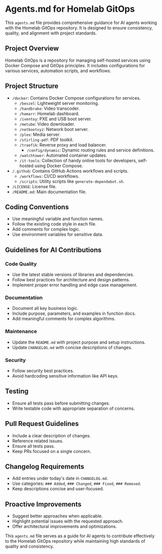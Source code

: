 # Agents.md for Homelab GitOps

This `agents.md` file provides comprehensive guidance for AI agents working with the Homelab GitOps repository. It is designed to ensure consistency, quality, and alignment with project standards.

## Project Overview

Homelab GitOps is a repository for managing self-hosted services using Docker Compose and GitOps principles. It includes configurations for various services, automation scripts, and workflows.

## Project Structure

- `/docker`: Contains Docker Compose configurations for services.
  - `/beszel`: Lightweight server monitoring.
  - `/handbrake`: Video transcoder.
  - `/homarr`: Homelab dashboard.
  - `/iventoy`: PXE and USB boot server.
  - `/metube`: Video downloader.
  - `/netbootxyz`: Network boot server.
  - `/plex`: Media server.
  - `/stirling-pdf`: PDF toolkit.
  - `/traefik`: Reverse proxy and load balancer.
    - `/config/dynamic`: Dynamic routing rules and service definitions.
  - `/watchtower`: Automated container updates.
  - `/it-tools`: Collection of handy online tools for developers, self-hosted using Docker Compose.
- `/.github`: Contains GitHub Actions workflows and scripts.
  - `/workflows`: CI/CD workflows.
  - `/scripts`: Utility scripts like `generate-dependabot.sh`.
- `/LICENSE`: License file.
- `/README.md`: Main documentation file.

## Coding Conventions

- Use meaningful variable and function names.
- Follow the existing code style in each file.
- Add comments for complex logic.
- Use environment variables for sensitive data.

## Guidelines for AI Contributions

### Code Quality

- Use the latest stable versions of libraries and dependencies.
- Follow best practices for architecture and design patterns.
- Implement proper error handling and edge case management.

### Documentation

- Document all key business logic.
- Include purpose, parameters, and examples in function docs.
- Add meaningful comments for complex algorithms.

### Maintenance

- Update the `README.md` with project purpose and setup instructions.
- Update `CHANGELOG.md` with concise descriptions of changes.

### Security

- Follow security best practices.
- Avoid hardcoding sensitive information like API keys.

## Testing

- Ensure all tests pass before submitting changes.
- Write testable code with appropriate separation of concerns.

## Pull Request Guidelines

- Include a clear description of changes.
- Reference related issues.
- Ensure all tests pass.
- Keep PRs focused on a single concern.

## Changelog Requirements

- Add entries under today's date in `CHANGELOG.md`.
- Use categories: `### Added`, `### Changed`, `### Fixed`, `### Removed`.
- Keep descriptions concise and user-focused.

## Proactive Improvements

- Suggest better approaches when applicable.
- Highlight potential issues with the requested approach.
- Offer architectural improvements and optimizations.

This `agents.md` file serves as a guide for AI agents to contribute effectively to the Homelab GitOps repository while maintaining high standards of quality and consistency.
